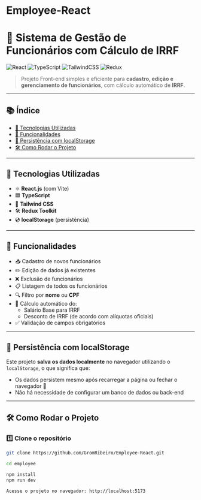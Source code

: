# Employee-React
# 💼 Sistema de Gestão de Funcionários com Cálculo de IRRF

![React](https://img.shields.io/badge/React-18.2.0-61DAFB?logo=react)
![TypeScript](https://img.shields.io/badge/TypeScript-5.2-blue?logo=typescript)
![TailwindCSS](https://img.shields.io/badge/TailwindCSS-3.3-38B2AC?logo=tailwindcss)
![Redux](https://img.shields.io/badge/Redux_Toolkit-1.9.5-764ABC?logo=redux)

> Projeto Front-end simples e eficiente para **cadastro, edição e gerenciamento de funcionários**, com cálculo automático de **IRRF**.

---

## 📚 Índice

- [🚀 Tecnologias Utilizadas](#-tecnologias-utilizadas)
- [🧠 Funcionalidades](#-funcionalidades)
- [💾 Persistência com localStorage](#-persistência-com-localstorage)
- [🛠️ Como Rodar o Projeto](#️-como-rodar-o-projeto)

---

## 🚀 Tecnologias Utilizadas

- ⚛️ **React.js** (com Vite)
- 🟦 **TypeScript**
- 🎨 **Tailwind CSS**
- 🛠️ **Redux Toolkit**
- 💿 **localStorage** (persistência)

---

## 🧠 Funcionalidades

- 📥 Cadastro de novos funcionários
- ✏️ Edição de dados já existentes
- ❌ Exclusão de funcionários
- 📋 Listagem de todos os funcionários
- 🔍 Filtro por **nome** ou **CPF**
- 🧮 Cálculo automático do:
  - Salário Base para IRRF
  - Desconto de IRRF (de acordo com alíquotas oficiais)
- ✅ Validação de campos obrigatórios

---

## 💾 Persistência com localStorage

Este projeto **salva os dados localmente** no navegador utilizando o `localStorage`, o que significa que:

- Os dados persistem mesmo após recarregar a página ou fechar o navegador 🧠
- Não há necessidade de configurar um banco de dados ou back-end

---

## 🛠️ Como Rodar o Projeto

### 1️⃣ Clone o repositório

```bash
git clone https://github.com/GromRibeiro/Employee-React.git

cd employee

npm install
npm run dev

Acesse o projeto no navegador: http://localhost:5173